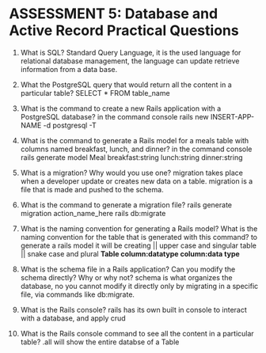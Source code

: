 # ASSESSMENT 5: Database and Active Record Practical Questions

1. What is SQL?
Standard Query Language, it is the used language for relational database management, the language can update retrieve information from a data base.


2. What the PostgreSQL query that would return all the content in a particular table? 
SELECT * FROM table_name


3. What is the command to create a new Rails application with a PostgreSQL database?
in the command console rails new INSERT-APP-NAME -d postgresql -T


4. What is the command to generate a Rails model for a meals table with columns named breakfast, lunch, and dinner?
in the command console rails generate model Meal breakfast:string lunch:string dinner:string

5. What is a migration? Why would you use one?
migration takes place when a developer update or creates new data on a table. migration is a file that is made and pushed to the schema.

6. What is the command to generate a migration file?
rails generate migration action_name_here
rails db:migrate

7. What is the naming convention for generating a Rails model? What is the naming convention for the table that is generated with this command?
to generate a rails model it will be
creating || upper case and singular
table || snake case and plural
 **Table column:datatype column:data type**

8. What is the schema file in a Rails application? Can you modify the schema directly? Why or why not?
schema is what organizes the database, no you cannot modify it directly only by migrating in a specific file, via commands like db:migrate.

9. What is the Rails console?
rails has its own built in console to interact with a database, and apply crud

10. What is the Rails console command to see all the content in a particular table?
.all will show the entire databse of a Table